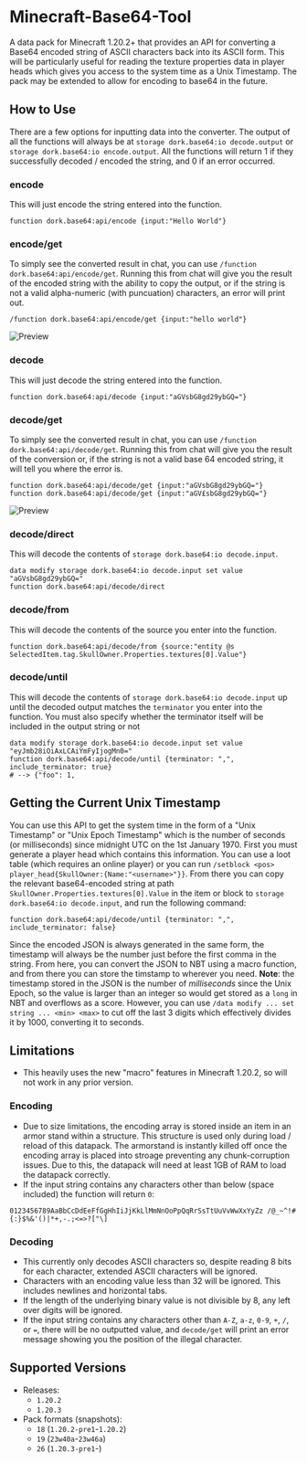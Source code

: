
# Minecraft-Base64-Tool
A data pack for Minecraft 1.20.2+ that provides an API for converting a Base64 encoded string of ASCII characters back into its ASCII form. This will be particularly useful for reading the texture properties data in player heads which gives you access to the system time as a Unix Timestamp. The pack may be extended to allow for encoding to base64 in the future. 

## How to Use
There are a few options for inputting data into the converter. The output of all the functions will always be at `storage dork.base64:io decode.output` or `storage dork.base64:io encode.output`. All the functions will return 1 if they successfully decoded / encoded the string, and 0 if an error occurred.

### encode
This will just encode the string entered into the function.
```
function dork.base64:api/encode {input:"Hello World"}
```
### encode/get
To simply see the converted result in chat, you can use `/function dork.base64:api/encode/get`. Running this from chat will give you the result of the encoded string with the ability to copy the output, or if the string is not a valid alpha-numeric (with puncuation) characters, an error will print out.
```
/function dork.base64:api/encode/get {input:"hello world"}
```
![Preview](https://cdn.discordapp.com/attachments/1154232908123475968/1176488921111220234/image.png)

### decode
This will just decode the string entered into the function.
```
function dork.base64:api/decode {input:"aGVsbG8gd29ybGQ="}
```
### decode/get
To simply see the converted result in chat, you can use `/function dork.base64:api/decode/get`. Running this from chat will give you the result of the conversion or, if the string is not a valid base 64 encoded string, it will tell you where the error is.
```
function dork.base64:api/decode/get {input:"aGVsbG8gd29ybGQ="}
function dork.base64:api/decode/get {input:"aGV£sbG8gd29ybGQ="}
```
![Preview](https://media.discordapp.net/attachments/380394321217716227/1154220903706669147/image.png?width=877&height=136)
### decode/direct
This will decode the contents of `storage dork.base64:io decode.input`.
```
data modify storage dork.base64:io decode.input set value "aGVsbG8gd29ybGQ="
function dork.base64:api/decode/direct
```

### decode/from
This will decode the contents of the source you enter into the function.
```
function dork.base64:api/decode/from {source:"entity @s SelectedItem.tag.SkullOwner.Properties.textures[0].Value"}
```
### decode/until
This will decode the contents of `storage dork.base64:io decode.input` up until the decoded output matches the `terminator` you enter into the function. You must also specify whether the terminator itself will be included in the output string or not
```
data modify storage dork.base64:io decode.input set value "eyJmb28iOiAxLCAiYmFyIjogMn0="
function dork.base64:api/decode/until {terminator: ",", include_terminator: true}
# --> {"foo": 1,
```
## Getting the Current Unix Timestamp
You can use this API to get the system time in the form of a "Unix Timestamp" or "Unix Epoch Timestamp" which is the number of seconds (or milliseconds) since midnight UTC on the 1st January 1970. 
First you must generate a player head which contains this information. You can use a loot table (which requires an online player) or you can run `/setblock <pos> player_head{SkullOwner:{Name:"<username>"}}`.
From there you can copy the relevant base64-encoded string at path `SkullOwner.Properties.textures[0].Value` in the item or block to `storage dork.base64:io decode.input`, and run the following command:
```
function dork.base64:api/decode/until {terminator: ",", include_terminator: false}
```
Since the encoded JSON is always generated in the same form, the timestamp will always be the number just before the first comma in the string. From here, you can convert the JSON to NBT using a macro function, and from there you can store the timstamp to wherever you need.
**Note**: the timestamp stored in the JSON is the number of _milliseconds_ since the Unix Epoch, so the value is larger than an integer so would get stored as a `long` in NBT and overflows as a score. However, you can use `/data modify ... set string ... <min> <max>` to cut off the last 3 digits which effectively divides it by 1000, converting it to seconds.
## Limitations

- This heavily uses the new "macro" features in Minecraft 1.20.2, so will not work in any prior version.

### Encoding
- Due to size limitations, the encoding array is stored inside an item in an armor stand within a structure. This structure is used only during load / reload of this datapack. The armorstand is instantly killed off once the encoding array is placed into stroage preventing any chunk-corruption issues. Due to this, the datapack will need at least 1GB of RAM to load the datapack correctly.
- If the input string contains any characters other than below (space included) the function will return `0`: 
```
0123456789AaBbCcDdEeFfGgHhIiJjKkLlMmNnOoPpQqRrSsTtUuVvWwXxYyZz /@_~^!#{:}$%&'()|*+,-.;<=>?["\]
```


### Decoding
- This currently only decodes ASCII characters so, despite reading 8 bits for each character, extended ASCII characters will be ignored.
- Characters with an encoding value less than 32 will be ignored. This includes newlines and horizontal tabs.
- If the length of the underlying binary value is not divisible by 8, any left over digits will be ignored.
- If the input string contains any characters other than `A-Z`, `a-z`, `0-9`, `+`, `/`, or `=`, there will be no outputted value, and `decode/get` will print an error message showing you the position of the illegal character. 

## Supported Versions
- Releases:
  - `1.20.2`
  - `1.20.3`
- Pack formats (snapshots):
  - `18` (`1.20.2-pre1`-`1.20.2`)
  - `19` (`23w40a`-`23w46a`)
  - `26` (`1.20.3-pre1`-)
